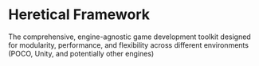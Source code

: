 # Heretical Framework
The comprehensive, engine-agnostic game development toolkit designed for modularity, performance, and flexibility across different environments (POCO, Unity, and potentially other engines)